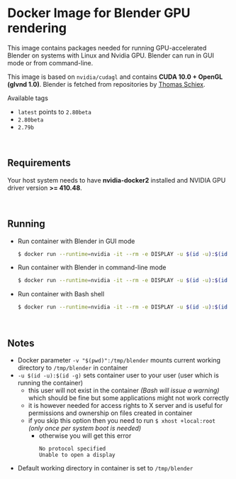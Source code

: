 # Docker Image for Blender GPU rendering
This image contains packages needed for running GPU-accelerated Blender on systems with Linux and Nvidia GPU. Blender can run in GUI mode or from command-line.

This image is based on `nvidia/cudagl` and contains **CUDA 10.0 + OpenGL (glvnd 1.0)**. Blender is fetched from repositories by [Thomas Schiex](https://launchpad.net/~thomas-schiex).

Available tags
* `latest` points to `2.80beta`
* `2.80beta`
* `2.79b`

<br>

## Requirements
Your host system needs to have **nvidia-docker2** installed and NVIDIA GPU driver version **>= 410.48**.

<br>

## Running
* Run container with Blender in GUI mode
    ```bash
    $ docker run --runtime=nvidia -it --rm -e DISPLAY -u $(id -u):$(id -g) -v /tmp/.X11-unix:/tmp/.X11-unix -v "$(pwd)":/tmp/blender jtomori/blender_gpu:latest
    ```
* Run container with Blender in command-line mode
    ```bash
    $ docker run --runtime=nvidia -it --rm -e DISPLAY -u $(id -u):$(id -g) -v /tmp/.X11-unix:/tmp/.X11-unix -v "$(pwd)":/tmp/blender jtomori/blender_gpu:latest blender -b project_file.blend # your parameters here
    ```
* Run container with Bash shell
    ```bash
    $ docker run --runtime=nvidia -it --rm -e DISPLAY -u $(id -u):$(id -g) -v /tmp/.X11-unix:/tmp/.X11-unix -v "$(pwd)":/tmp/blender jtomori/blender_gpu:latest bash
    ```

<br>

## Notes
* Docker parameter `-v "$(pwd)":/tmp/blender` mounts current working directory to `/tmp/blender` in container
* `-u $(id -u):$(id -g)` sets container user to your user (user which is running the container)
    * this user will not exist in the container *(Bash will issue a warning)* which should be fine but some applications might not work correctly
    * it is however needed for access rights to X server and is useful for permissions and ownership on files created in container
    * if you skip this option then you need to run `$ xhost +local:root` *(only once per system boot is needed)*
        * otherwise you will get this error
            ```
            No protocol specified
            Unable to open a display
            ```
* Default working directory in container is set to `/tmp/blender`